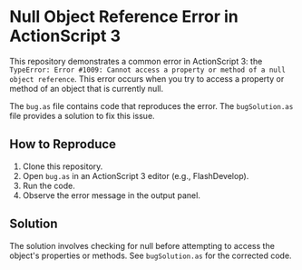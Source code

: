 # Null Object Reference Error in ActionScript 3

This repository demonstrates a common error in ActionScript 3: the `TypeError: Error #1009: Cannot access a property or method of a null object reference`.  This error occurs when you try to access a property or method of an object that is currently null.

The `bug.as` file contains code that reproduces the error.  The `bugSolution.as` file provides a solution to fix this issue.

## How to Reproduce

1. Clone this repository.
2. Open `bug.as` in an ActionScript 3 editor (e.g., FlashDevelop).
3. Run the code.
4. Observe the error message in the output panel.

## Solution

The solution involves checking for null before attempting to access the object's properties or methods.  See `bugSolution.as` for the corrected code.